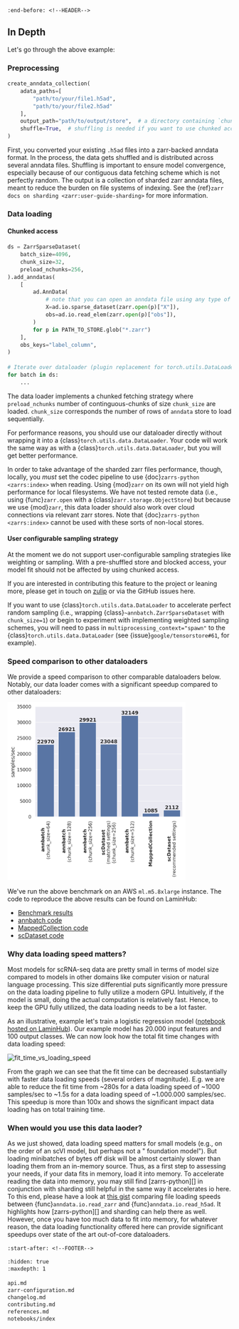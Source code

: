 ```{include} ../README.md
:end-before: <!--HEADER-->
```

## In Depth

Let's go through the above example:

### Preprocessing

```python
create_anndata_collection(
    adata_paths=[
        "path/to/your/file1.h5ad",
        "path/to/your/file2.h5ad"
    ],
    output_path="path/to/output/store",  # a directory containing `chunk_{i}.zarr`
    shuffle=True,  # shuffling is needed if you want to use chunked access
)
```

First, you converted your existing `.h5ad` files into a zarr-backed anndata format.
In the process, the data gets shuffled and is distributed across several anndata files.
Shuffling is important to ensure model convergence, especially because of our contiguous data fetching scheme which is not perfectly random.
The output is a collection of sharded zarr anndata files, meant to reduce the burden on file systems of indexing.
See the {ref}`zarr docs on sharding <zarr:user-guide-sharding>` for more information.

### Data loading

#### Chunked access

```python
ds = ZarrSparseDataset(
    batch_size=4096,
    chunk_size=32,
    preload_nchunks=256,
).add_anndatas(
    [
        ad.AnnData(
            # note that you can open an anndata file using any type of zarr store
            X=ad.io.sparse_dataset(zarr.open(p)["X"]),
            obs=ad.io.read_elem(zarr.open(p)["obs"]),
        )
        for p in PATH_TO_STORE.glob("*.zarr")
    ],
    obs_keys="label_column",
)

# Iterate over dataloader (plugin replacement for torch.utils.DataLoader)
for batch in ds:
    ...
```

The data loader implements a chunked fetching strategy where `preload_nchunks` number of continguous-chunks of size `chunk_size` are loaded.
`chunk_size` corresponds the number of rows of `anndata` store to load sequentially.

For performance reasons, you should use our dataloader directly without wrapping it into a {class}`torch.utils.data.DataLoader`.
Your code will work the same way as with a {class}`torch.utils.data.DataLoader`, but you will get better performance.

In order to take advantage of the sharded zarr files performance, though, locally, you *must* set the codec pipeline to use {doc}`zarrs-python <zarrs:index>` when reading.
Using {mod}`zarr` on its own will not yield high performance for local filesystems.
We have not tested remote data (i.e., using {func}`zarr.open` with a {class}`zarr.storage.ObjectStore`) but because we use {mod}`zarr`, this data loader should also work over cloud connections via relevant zarr stores.
Note that {doc}`zarrs-python <zarrs:index>` cannot be used with these sorts of non-local stores.

#### User configurable sampling strategy

At the moment we do not support user-configurable sampling strategies like weighting or sampling.
With a pre-shuffled store and blocked access, your model fit should not be affected by using chunked access.

If you are interested in contributing this feature to the project or leaning more, please get in touch on [zulip](https://scverse.zulipchat.com/) or via the GitHub issues here.

If you want to use {class}`torch.utils.data.DataLoader` to accelerate perfect random sampling (i.e., wrapping {class}`~annbatch.ZarrSparseDataset` with `chunk_size=1`) or begin to experiment with implementing weighted sampling schemes, you will need to pass in `multiprocessing_context="spawn"` to the {class}`torch.utils.data.DataLoader` (see {issue}`google/tensorstore#61`, for example).

### Speed comparison to other dataloaders

We provide a speed comparison to other comparable dataloaders below.
Notably, our data loader comes with a significant speedup compared to other dataloaders:

<img src="_static/speed_comparision.png" alt="speed_comparison" width="400">

We've run the above benchmark on an AWS `ml.m5.8xlarge` instance.
The code to reproduce the above results can be found on LaminHub:

* [Benchmark results](https://lamin.ai/laminlabs/arrayloader-benchmarks/transform/e6Ry7noc4Y0d)
* [annbatch code](https://lamin.ai/laminlabs/arrayloader-benchmarks/transform/yl0iTPhJjkqW)
* [MappedCollection code](https://lamin.ai/laminlabs/arrayloader-benchmarks/transform/YfzHfoomTkfu)
* [scDataset code](https://lamin.ai/laminlabs/arrayloader-benchmarks/transform/L6CAf9w0qdQj)

### Why data loading speed matters?

Most models for scRNA-seq data are pretty small in terms of model size compared to models in other domains like computer vision or natural language processing.
This size differential puts significantly more pressure on the data loading pipeline to fully utilize a modern GPU.
Intuitively, if the model is small, doing the actual computation is relatively fast.
Hence, to keep the GPU fully utilized, the data loading needs to be a lot faster.

As an illustrative, example let's train a logistic regression model ([notebook hosted on LaminHub](https://lamin.ai/laminlabs/arrayloader-benchmarks/transform/cV00NQStCAzA?filter%5Band%5D%5B0%5D%5Bor%5D%5B0%5D%5Bbranch.name%5D%5Beq%5D=main&filter%5Band%5D%5B1%5D%5Bor%5D%5B0%5D%5Bis_latest%5D%5Beq%5D=true)).
Our example model has 20.000 input features and 100 output classes. We can now look how the total fit time changes with data loading speed:

<img src="_static/fit_time_vs_loading_speed.png" alt="fit_time_vs_loading_speed" width="400">

From the graph we can see that the fit time can be decreased substantially with faster data loading speeds (several orders of magnitude).
E.g. we are able to reduce the fit time from ~280s for a data loading speed of ~1000 samples/sec to ~1.5s for a data loading speed of ~1.000.000 samples/sec.
This speedup is more than 100x and shows the significant impact data loading has on total training time.

### When would you use this data laoder?

As we just showed, data loading speed matters for small models (e.g., on the order of an scVI model, but perhaps not a " foundation model").
But loading minibatches of bytes off disk will be almost certainly slower than loading them from an in-memory source.
Thus, as a first step to assessing your needs, if your data fits in memory, load it into memory.
To accelerate reading the data into memory, you may still find [zarrs-python][] in conjunction with sharding still helpful in the same way it accelerates io here.
To this end, please have a look at [this gist](https://gist.github.com/ilan-gold/c73383def3798df2724405aa64e40c3d) comparing file loading speeds between {func}`anndata.io.read_zarr` and {func}`anndata.io.read_h5ad`.
It highlights how [zarrs-python][] and sharding can help there as well.
However, once you have too much data to fit into memory, for whatever reason, the data loading functionality offered here can provide significant speedups over state of the art out-of-core dataloaders.

```{include} ../README.md
:start-after: <!--FOOTER-->
```

```{toctree}
:hidden: true
:maxdepth: 1

api.md
zarr-configuration.md
changelog.md
contributing.md
references.md
notebooks/index
```
